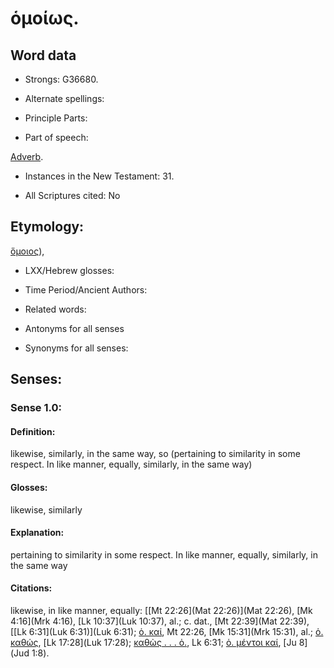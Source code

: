 # ὁμοίως.

<!-- Status: S2=NeedsReview -->
<!-- Lexica used for edits: BDAG, FFM, LN, A-S -->

## Word data

* Strongs: G36680.

* Alternate spellings:



* Principle Parts: 


* Part of speech: 

[Adverb](http://ugg.readthedocs.io/en/latest/adverb.html).

* Instances in the New Testament: 31.

* All Scriptures cited: No

## Etymology: 

[ὅμοιος]()),

* LXX/Hebrew glosses: 


* Time Period/Ancient Authors: 


* Related words: 

* Antonyms for all senses

* Synonyms for all senses: 


## Senses: 


### Sense  1.0: 

#### Definition: 

likewise, similarly, in the same way, so (pertaining to similarity in some respect.  In like manner, equally, similarly, in the same way)

#### Glosses: 

likewise, similarly

#### Explanation: 

pertaining to similarity in some respect.  In like manner, equally, similarly, in the same way

#### Citations: 

likewise, in like manner, equally: [[Mt 22:26](Mat 22:26)](Mat 22:26), [Mk 4:16](Mrk 4:16), [Lk 10:37](Luk 10:37), al.; c. dat., [Mt 22:39](Mat 22:39), [[Lk 6:31](Luk 6:31)](Luk 6:31); [ὁ. καί](), Mt 22:26, [Mk 15:31](Mrk 15:31), al.; [ὁ. καθώς](), [Lk 17:28](Luk 17:28); [καθὼς . . . ὁ.](), Lk 6:31; [ὁ. μέντοι καί](), [Ju 8](Jud 1:8).